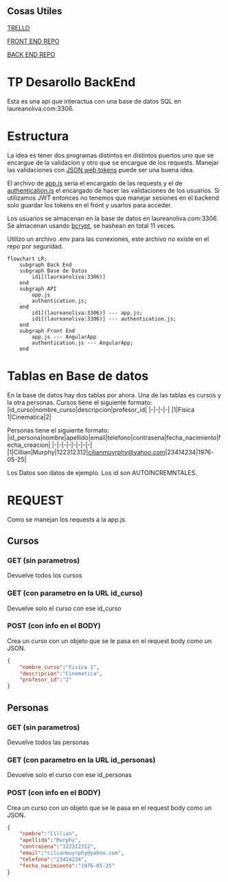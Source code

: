 ## Cosas Utiles
[TRELLO](https://trello.com/b/RQfTdn2D/tpdesarollodesoftware)

[FRONT END REPO](https://github.com/laucha54321/pagina-Universitaria-Front)

[BACK END REPO](https://github.com/laucha54321/tp-mysql-be/settings)

# TP Desarollo BackEnd

Esta es una api que interactua con una base de datos SQL en laureanoliva.com:3306.

# Estructura
La idea es tener dos programas distintos en distintos puertos uno que se encargue de la validacion y otro que se encargue de los requests. Manejar las validaciones con [JSON web tokens](https://jwt.io) puede ser una buena idea.

El archivo de [app.js](app.js) seria el encargado de las requests y el de [authentication.js](authentication.js) el encargado de hacer las validaciones de los usuarios. Si utilizamos JWT entonces no tenemos que manejar sesiones en el backend solo guardar los tokens en el front y usarlos para acceder.

Los usuarios se almacenan en la base de datos en laureanoliva.com:3306. Se almacenan usando [bcrypt](https://github.com/kelektiv/node.bcrypt.js), se hashean en total 11 veces.

Utilizo un archivo .env para las conexiones, este archivo no existe en el repo por seguridad.

```mermaid
flowchart LR;
    subgraph Back End
    subgraph Base de Datos
        id1[(laureanoliva:3306)]
    end
    subgraph API
        app.js
        authentication.js;
    end
        id1[(laureanoliva:3306)] --- app.js;
        id1[(laureanoliva:3306)] --- authentication.js;
    end
    subgraph Front End
        app.js --- AngularApp
        authentication.js --- AngularApp;
    end
```

# Tablas en Base de datos

En la base de datos hay dos tablas por ahora. Una de las tablas es cursos y la otra personas.
Cursos tiene el siguiente formato: 
|id_curso|nombre_curso|descripcion|profesor_id|
|-|-|-|-|
|1|Fisica 1|Cinematica|2|

Personas tiene el siguiente formato:
|id_persona|nombre|apellido|email|telefono|contrasena|fecha_nacimiento|fecha_creacion|
|-|-|-|-|-|-|-|-|
|1|Cillian|Murphy|122312312|cilianmuyrphy@yahoo.com|23414234|1976-05-25|

Los Datos son datos de ejemplo. Los id son AUTOINCREMNTALES.

# REQUEST
Como se manejan los requests a la app.js.
## Cursos 
### GET (sin parametros)
Devuelve todos los cursos

### GET (con parametro en la URL id_curso)
Devuelve solo el curso con ese id_curso

### POST (con info en el BODY)
Crea un curso con un objeto que se le pasa en el request body como un JSON.
```JSON
{
    "nombre_curso":"Fisica 1",
    "descripcion":"Cinematica",
    "profesor_id":"2"
}
```

## Personas
### GET (sin parametros)
Devuelve todos las personas

### GET (con parametro en la URL id_personas)
Devuelve solo el curso con ese id_personas

### POST (con info en el BODY)
Crea un curso con un objeto que se le pasa en el request body como un JSON.
```JSON
{
    "nombre":"Cillian",
    "apellido":"Murphy",
    "contrasena":"122312312",
    "email":"cilianmuyrphy@yahoo.com",
    "telefono":"23414234",
    "fecha_nacimiento":"1976-05-25"
}
```





